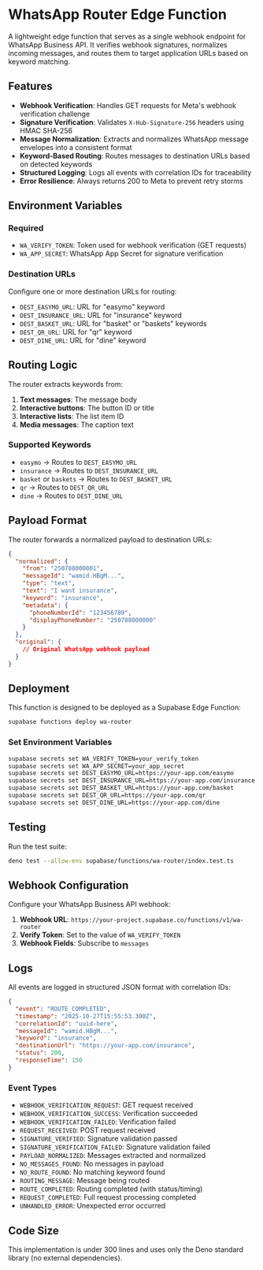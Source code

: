 # WhatsApp Router Edge Function

A lightweight edge function that serves as a single webhook endpoint for WhatsApp Business API. It verifies webhook signatures, normalizes incoming messages, and routes them to target application URLs based on keyword matching.

## Features

- **Webhook Verification**: Handles GET requests for Meta's webhook verification challenge
- **Signature Verification**: Validates `X-Hub-Signature-256` headers using HMAC SHA-256
- **Message Normalization**: Extracts and normalizes WhatsApp message envelopes into a consistent format
- **Keyword-Based Routing**: Routes messages to destination URLs based on detected keywords
- **Structured Logging**: Logs all events with correlation IDs for traceability
- **Error Resilience**: Always returns 200 to Meta to prevent retry storms

## Environment Variables

### Required

- `WA_VERIFY_TOKEN`: Token used for webhook verification (GET requests)
- `WA_APP_SECRET`: WhatsApp App Secret for signature verification

### Destination URLs

Configure one or more destination URLs for routing:

- `DEST_EASYMO_URL`: URL for "easymo" keyword
- `DEST_INSURANCE_URL`: URL for "insurance" keyword
- `DEST_BASKET_URL`: URL for "basket" or "baskets" keywords
- `DEST_QR_URL`: URL for "qr" keyword
- `DEST_DINE_URL`: URL for "dine" keyword

## Routing Logic

The router extracts keywords from:

1. **Text messages**: The message body
2. **Interactive buttons**: The button ID or title
3. **Interactive lists**: The list item ID
4. **Media messages**: The caption text

### Supported Keywords

- `easymo` → Routes to `DEST_EASYMO_URL`
- `insurance` → Routes to `DEST_INSURANCE_URL`
- `basket` or `baskets` → Routes to `DEST_BASKET_URL`
- `qr` → Routes to `DEST_QR_URL`
- `dine` → Routes to `DEST_DINE_URL`

## Payload Format

The router forwards a normalized payload to destination URLs:

```json
{
  "normalized": {
    "from": "250788000001",
    "messageId": "wamid.HBgM...",
    "type": "text",
    "text": "I want insurance",
    "keyword": "insurance",
    "metadata": {
      "phoneNumberId": "123456789",
      "displayPhoneNumber": "250788000000"
    }
  },
  "original": {
    // Original WhatsApp webhook payload
  }
}
```

## Deployment

This function is designed to be deployed as a Supabase Edge Function:

```bash
supabase functions deploy wa-router
```

### Set Environment Variables

```bash
supabase secrets set WA_VERIFY_TOKEN=your_verify_token
supabase secrets set WA_APP_SECRET=your_app_secret
supabase secrets set DEST_EASYMO_URL=https://your-app.com/easymo
supabase secrets set DEST_INSURANCE_URL=https://your-app.com/insurance
supabase secrets set DEST_BASKET_URL=https://your-app.com/basket
supabase secrets set DEST_QR_URL=https://your-app.com/qr
supabase secrets set DEST_DINE_URL=https://your-app.com/dine
```

## Testing

Run the test suite:

```bash
deno test --allow-env supabase/functions/wa-router/index.test.ts
```

## Webhook Configuration

Configure your WhatsApp Business API webhook:

1. **Webhook URL**: `https://your-project.supabase.co/functions/v1/wa-router`
2. **Verify Token**: Set to the value of `WA_VERIFY_TOKEN`
3. **Webhook Fields**: Subscribe to `messages`

## Logs

All events are logged in structured JSON format with correlation IDs:

```json
{
  "event": "ROUTE_COMPLETED",
  "timestamp": "2025-10-27T15:55:53.300Z",
  "correlationId": "uuid-here",
  "messageId": "wamid.HBgM...",
  "keyword": "insurance",
  "destinationUrl": "https://your-app.com/insurance",
  "status": 200,
  "responseTime": 150
}
```

### Event Types

- `WEBHOOK_VERIFICATION_REQUEST`: GET request received
- `WEBHOOK_VERIFICATION_SUCCESS`: Verification succeeded
- `WEBHOOK_VERIFICATION_FAILED`: Verification failed
- `REQUEST_RECEIVED`: POST request received
- `SIGNATURE_VERIFIED`: Signature validation passed
- `SIGNATURE_VERIFICATION_FAILED`: Signature validation failed
- `PAYLOAD_NORMALIZED`: Messages extracted and normalized
- `NO_MESSAGES_FOUND`: No messages in payload
- `NO_ROUTE_FOUND`: No matching keyword found
- `ROUTING_MESSAGE`: Message being routed
- `ROUTE_COMPLETED`: Routing completed (with status/timing)
- `REQUEST_COMPLETED`: Full request processing completed
- `UNHANDLED_ERROR`: Unexpected error occurred

## Code Size

This implementation is under 300 lines and uses only the Deno standard library (no external dependencies).

